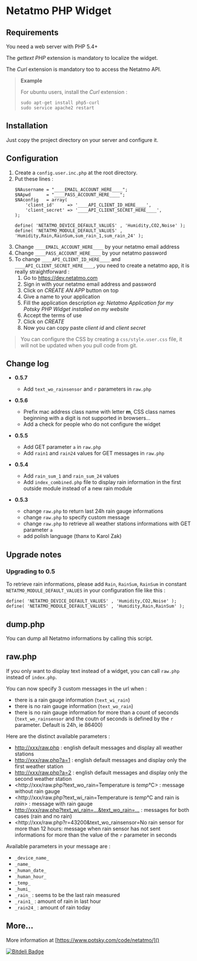 Netatmo PHP Widget
==================

## Requirements

You need a web server with PHP 5.4+

The *gettext PHP* extension is mandatory to localize the widget.

The *Curl* extension is mandatory too to access the Netatmo API.

> **Example**  
> 
> For ubuntu users, install the *Curl* extension :
> 
> ```
> sudo apt-get install php5-curl
> sudo service apache2 restart
> ```
>

<!-- -->

## Installation

Just copy the project directory on your server and configure it.

## Configuration

1. Create a `config.user.inc.php` at the root directory.
2. Put these lines :
    ```
    $NAusername = "____EMAIL_ACCOUNT_HERE____";
    $NApwd      = "____PASS_ACCOUNT_HERE____";
    $NAconfig   = array(
        'client_id'     => '____API_CLIENT_ID_HERE____',
        'client_secret' => '____API_CLIENT_SECRET_HERE____',
    );

    define( 'NETATMO_DEVICE_DEFAULT_VALUES' , 'Humidity,CO2,Noise' );
    define( 'NETATMO_MODULE_DEFAULT_VALUES' , 'Humidity,Rain,RainSum,sum_rain_1,sum_rain_24' );
    ``` 
3. Change `____EMAIL_ACCOUNT_HERE____` by your netatmo email address
4. Change `____PASS_ACCOUNT_HERE____` by your netatmo password
5. To change `____API_CLIENT_ID_HERE____` and `____API_CLIENT_SECRET_HERE____`, you need to create a netatmo app, it is really straightforward :
    1. Go to <https://dev.netatmo.com>
    2. Sign in with your netatmo email address and password
    3. Click on *CREATE AN APP* button on top
    4. Give a name to your application
    5. Fill the application description *eg: Netatmo Application for my Potsky PHP Widget installed on my website*
    6. Accept the terms of use
    7. Click on *CREATE*
    8. Now you can copy paste *client id* and *client secret*

> You can configure the CSS by creating a `css/style.user.css` file, it will not be updated when you pull code from git.

## Change log

- **0.5.7**

    - Add `text_wo_rainsensor` and `r` parameters in `raw.php`

- **0.5.6**

    - Prefix mac address class name with letter **m**, CSS class names beginning with a digit is not supported in browsers...
    - Add a check for people who do not configure the widget

- **0.5.5**

    - Add GET parameter `a` in `raw.php`
    - Add `rain1` and `rain24` values for GET messages in `raw.php`
    
- **0.5.4**

    - Add `rain_sum_1` and `rain_sum_24` values
    - Add `index_combined.php` file to display rain information in the first outside module instead of a new rain module

- **0.5.3**
    - change `raw.php` to return last 24h rain gauge informations
    - change `raw.php` to specify custom message
    - change `raw.php` to retrieve all weather stations informations with GET parameter `a`
    - add polish language (thanx to Karol Zak)

## Upgrade notes

### Upgrading to 0.5

To retrieve rain informations, please add `Rain`, `RainSum`, `RainSum` in constant `NETATMO_MODULE_DEFAULT_VALUES` in your configuration file like this :

```
define( 'NETATMO_DEVICE_DEFAULT_VALUES' , 'Humidity,CO2,Noise' );
define( 'NETATMO_MODULE_DEFAULT_VALUES' , 'Humidity,Rain,RainSum' );
```

## dump.php

You can dump all Netatmo informations by calling this script.

## raw.php

If you only want to display text instead of a widget, you can call `raw.php` instead of `index.php`.

You can now specify 3 custom messages in the url when :

- there is a rain gauge information (`text_wi_rain`)
- there is no rain gauge information (`text_wo_rain`)
- there is no rain gauge information for more than a count of seconds (`text_wo_rainsensor` and the coutn of seconds is defined by the `r` parameter. Default is 24h, ie 86400)

Here are the distinct available parameters :

- <http://xxx/raw.php> : english default messages and display all weather stations
- <http://xxx/raw.php?a=1> : english default messages and display only the first weather station
- <http://xxx/raw.php?a=2> : english default messages and display only the second weather station
- <http://xxx/raw.php?text_wo_rain=Temperature is _temp_°C> : message without rain gauge
- <http://xxx/raw.php?text_wi_rain=Temperature is _temp_°C and rain is _rain_> : message with rain gauge
- <http://xxx/raw.php?text_wi_rain=...&text_wo_rain=...> : messages for both cases (rain and no rain)
- <http://xxx/raw.php?r=43200&text_wo_rainsensor=No rain sensor for more than 12 hours: message when rain sensor has not sent informations for more than the value of the `r` parameter in seconds

Available parameters in your message are :

- `_device_name_`
- `_name_`
- `_human_date_`
- `_human_hour_`
- `_temp_`
- `_humi_`
- `_rain_` : seems to be the last rain measured
- `_rain1_` : amount of rain in last hour
- `_rain24_` : amount of rain today

## More...

More information at [https://www.potsky.com/code/netatmo/]()

[![Bitdeli Badge](https://d2weczhvl823v0.cloudfront.net/potsky/netatmo/trend.png)](https://bitdeli.com/free "Bitdeli Badge")

